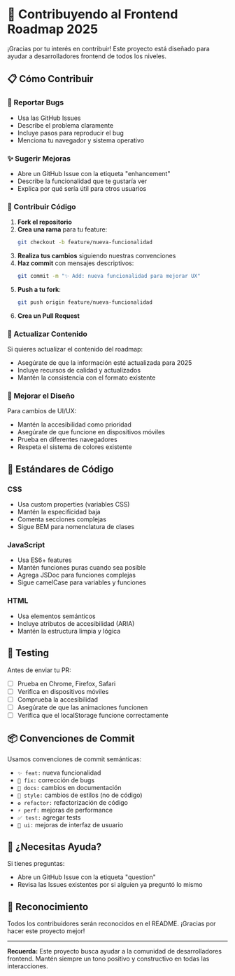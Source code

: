 # 🤝 Contribuyendo al Frontend Roadmap 2025

¡Gracias por tu interés en contribuir! Este proyecto está diseñado para ayudar a desarrolladores frontend de todos los niveles.

## 📋 Cómo Contribuir

### 🐛 Reportar Bugs
- Usa las GitHub Issues
- Describe el problema claramente
- Incluye pasos para reproducir el bug
- Menciona tu navegador y sistema operativo

### ✨ Sugerir Mejoras
- Abre un GitHub Issue con la etiqueta "enhancement"
- Describe la funcionalidad que te gustaría ver
- Explica por qué sería útil para otros usuarios

### 🔧 Contribuir Código

1. **Fork el repositorio**
2. **Crea una rama** para tu feature:
   ```bash
   git checkout -b feature/nueva-funcionalidad
   ```
3. **Realiza tus cambios** siguiendo nuestras convenciones
4. **Haz commit** con mensajes descriptivos:
   ```bash
   git commit -m "✨ Add: nueva funcionalidad para mejorar UX"
   ```
5. **Push a tu fork**:
   ```bash
   git push origin feature/nueva-funcionalidad
   ```
6. **Crea un Pull Request**

### 📝 Actualizar Contenido

Si quieres actualizar el contenido del roadmap:
- Asegúrate de que la información esté actualizada para 2025
- Incluye recursos de calidad y actualizados
- Mantén la consistencia con el formato existente

### 🎨 Mejorar el Diseño

Para cambios de UI/UX:
- Mantén la accesibilidad como prioridad
- Asegúrate de que funcione en dispositivos móviles
- Prueba en diferentes navegadores
- Respeta el sistema de colores existente

## 📏 Estándares de Código

### CSS
- Usa custom properties (variables CSS)
- Mantén la especificidad baja
- Comenta secciones complejas
- Sigue BEM para nomenclatura de clases

### JavaScript
- Usa ES6+ features
- Mantén funciones puras cuando sea posible
- Agrega JSDoc para funciones complejas
- Sigue camelCase para variables y funciones

### HTML
- Usa elementos semánticos
- Incluye atributos de accesibilidad (ARIA)
- Mantén la estructura limpia y lógica

## 🧪 Testing

Antes de enviar tu PR:
- [ ] Prueba en Chrome, Firefox, Safari
- [ ] Verifica en dispositivos móviles
- [ ] Comprueba la accesibilidad
- [ ] Asegúrate de que las animaciones funcionen
- [ ] Verifica que el localStorage funcione correctamente

## 📦 Convenciones de Commit

Usamos convenciones de commit semánticas:
- `✨ feat:` nueva funcionalidad
- `🐛 fix:` corrección de bugs
- `📝 docs:` cambios en documentación
- `💄 style:` cambios de estilos (no de código)
- `♻️ refactor:` refactorización de código
- `⚡ perf:` mejoras de performance
- `✅ test:` agregar tests
- `🎨 ui:` mejoras de interfaz de usuario

## 🤔 ¿Necesitas Ayuda?

Si tienes preguntas:
- Abre un GitHub Issue con la etiqueta "question"
- Revisa las Issues existentes por si alguien ya preguntó lo mismo

## 🙏 Reconocimiento

Todos los contribuidores serán reconocidos en el README. ¡Gracias por hacer este proyecto mejor!

---

**Recuerda:** Este proyecto busca ayudar a la comunidad de desarrolladores frontend. Mantén siempre un tono positivo y constructivo en todas las interacciones.
